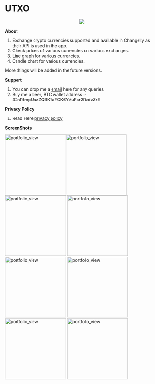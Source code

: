 # UTXO

<p align="center"> <img src="https://raw.githubusercontent.com/percy-g2/UTXO/master/app/src/main/res/mipmap-xxxhdpi/ic_launcher.png?raw=true"/></p>

**About**
1. Exchange crypto currencies supported and available in Changelly as their API is used in the app.
2. Check prices of various currencies on various exchanges.
3. Line graph for various currencies.
4. Candle chart for various currencies.

More things will be added in the future versions.

**Support**
1. You can drop me a [email](proxthehacker@gmail.com) here for any queries.
2. Buy me a beer, BTC  wallet address :- 32nRfmpUazZQBK7aFCK6YVuFsr2RzdzZrE

**Privacy Policy**
1. Read Here [privacy policy](https://github.com/percy-g2/android_application_utxo/blob/master/privacy_policy.html)

**ScreenShots**

<img width="200" alt="portfolio_view" src="https://github.com/percy-g2/UTXO/blob/master/screenshots/1.png"><img width="200" alt="portfolio_view" src="https://github.com/percy-g2/UTXO/blob/master/screenshots/2.png">
<img width="200" alt="portfolio_view" src="https://github.com/percy-g2/UTXO/blob/master/screenshots/3.png">
<img width="200" alt="portfolio_view" src="https://github.com/percy-g2/UTXO/blob/master/screenshots/4.png">
<img width="200" alt="portfolio_view" src="https://github.com/percy-g2/UTXO/blob/master/screenshots/5.png">
<img width="200" alt="portfolio_view" src="https://github.com/percy-g2/UTXO/blob/master/screenshots/6.png">
<img width="200" alt="portfolio_view" src="https://github.com/percy-g2/UTXO/blob/master/screenshots/7.png">
<img width="200" alt="portfolio_view" src="https://github.com/percy-g2/UTXO/blob/master/screenshots/8.png">
